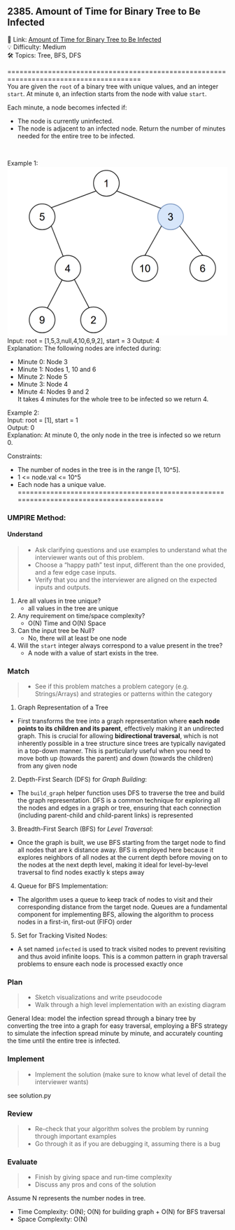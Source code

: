 ## 2385. Amount of Time for Binary Tree to Be Infected
🔗  Link: [Amount of Time for Binary Tree to Be Infected](https://leetcode.com/problems/amount-of-time-for-binary-tree-to-be-infected/description/)<br>
💡 Difficulty: Medium<br>
🛠️ Topics: Tree, BFS, DFS<br>

=======================================================================================<br>
You are given the `root` of a binary tree with unique values, and an integer `start`. At minute `0`, an infection starts from the node with value `start`.

Each minute, a node becomes infected if:
- The node is currently uninfected.
- The node is adjacent to an infected node.
Return the number of minutes needed for the entire tree to be infected.

<br>

Example 1:<br>
![img](image.png)<br>
Input: root = [1,5,3,null,4,10,6,9,2], start = 3
Output: 4<br>
Explanation: The following nodes are infected during:
- Minute 0: Node 3
- Minute 1: Nodes 1, 10 and 6
- Minute 2: Node 5
- Minute 3: Node 4
- Minute 4: Nodes 9 and 2<br>
It takes 4 minutes for the whole tree to be infected so we return 4.<br>

Example 2:<br>
Input: root = [1], start = 1<br>
Output: 0<br>
Explanation: At minute 0, the only node in the tree is infected so we return 0.<br>



Constraints:<br>
- The number of nodes in the tree is in the range [1, 10^5].
- 1 <= node.val <= 10^5
- Each node has a unique value.
=======================================================================================<br>
### UMPIRE Method:
#### Understand

> - Ask clarifying questions and use examples to understand what the interviewer wants out of this problem.
> - Choose a “happy path” test input, different than the one provided, and a few edge case inputs. 
> - Verify that you and the interviewer are aligned on the expected inputs and outputs.
1. Are all values in tree unique?
    - all values in the tree are unique
2. Any requirement on time/space complexity?
    - O(N) Time and O(N) Space
3. Can the input tree be Null?
    - No, there will at least be one node
4. Will the `start` integer always correspond to a value present in the tree?
    - A node with a value of start exists in the tree.



### Match
> - See if this problem matches a problem category (e.g. Strings/Arrays) and strategies or patterns within the category


1. Graph Representation of a Tree
- First transforms the tree into a graph representation where **each node points to its children and its parent**, effectively making it an undirected graph. This is crucial for allowing **bidirectional traversal**, which is not inherently possible in a tree structure since trees are typically navigated in a top-down manner. This is particularly useful when you need to move both up (towards the parent) and down (towards the children) from any given node

2. Depth-First Search (DFS) for *Graph Building*: 
- The `build_graph` helper function uses DFS to traverse the tree and build the graph representation. DFS is a common technique for exploring all the nodes and edges in a graph or tree, ensuring that each connection (including parent-child and child-parent links) is represented

3. Breadth-First Search (BFS) for *Level Traversal*: 
- Once the graph is built, we use BFS starting from the target node to find all nodes that are k distance away. BFS is employed here because it explores neighbors of all nodes at the current depth before moving on to the nodes at the next depth level, making it ideal for level-by-level traversal to find nodes exactly k steps away

4. Queue for BFS Implementation: 
- The algorithm uses a queue to keep track of nodes to visit and their corresponding distance from the target node. Queues are a fundamental component for implementing BFS, allowing the algorithm to process nodes in a first-in, first-out (FIFO) order

5. Set for Tracking Visited Nodes: 
- A set named `infected` is used to track visited nodes to prevent revisiting and thus avoid infinite loops. This is a common pattern in graph traversal problems to ensure each node is processed exactly once



### Plan
> - Sketch visualizations and write pseudocode
> - Walk through a high level implementation with an existing diagram

General Idea: model the infection spread through a binary tree by converting the tree into a graph for easy traversal, employing a BFS strategy to simulate the infection spread minute by minute, and accurately counting the time until the entire tree is infected.



### Implement
> - Implement the solution (make sure to know what level of detail the interviewer wants)

see solution.py

### Review
> - Re-check that your algorithm solves the problem by running through important examples
> - Go through it as if you are debugging it, assuming there is a bug
### Evaluate
> - Finish by giving space and run-time complexity
> - Discuss any pros and cons of the solution

Assume N represents the number nodes in tree.

- Time Complexity: O(N); O(N) for building graph + O(N) for BFS traversal
- Space Complexity: O(N)

